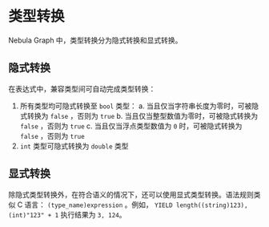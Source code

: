 # 类型转换

Nebula Graph 中，类型转换分为隐式转换和显式转换。

## 隐式转换

在表达式中，兼容类型间可自动完成类型转换：

1. 所有类型均可隐式转换至 `bool` 类型：
  a. 当且仅当字符串长度为零时，可被隐式转换为 `false` ，否则为 `true`
  b. 当且仅当整型数值为零时，可被隐式转换为 `false` ，否则为 `true`
  c. 当且仅当浮点类型数值为 `0` 时，可被隐式转换为 `false` ，否则为 `true`
2. `int` 类型可隐式转换为 `double` 类型

## 显式转换

除隐式类型转换外，在符合语义的情况下，还可以使用显式类型转换。语法规则类似 C 语言： `(type_name)expression` 。例如， `YIELD length((string)123), (int)"123" + 1` 执行结果为 `3, 124`。
